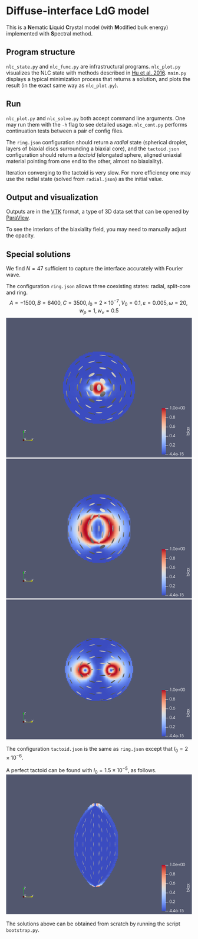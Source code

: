 # Diffuse-interface LdG model

This is a **N**ematic **L**iquid **C**rystal model (with **M**odified bulk energy) implemented with **S**pectral method. 

## Program structure

`nlc_state.py` and `nlc_func.py` are infrastructural programs.
`nlc_plot.py` visualizes the NLC state with methods described in [Hu et al. 2016](https://www.cambridge.org/core/product/identifier/S1815240616000153/type/journal_article).
`main.py` displays a typical minimization process that returns a solution, and plots the result (in the exact same way as `nlc_plot.py`).

## Run

`nlc_plot.py` and `nlc_solve.py` both accept command line arguments. One may run them with the `-h` flag to see detailed usage. `nlc_cont.py` performs continuation tests between a pair of config files.

The `ring.json` configuration should return a *radial* state (spherical droplet, layers of biaxial discs surrounding a biaxial core), and the `tactoid.json` configuration should return a *tactoid* (elongated sphere, aligned uniaxial material pointing from one end to the other, almost no biaxiality).

Iteration converging to the tactoid is very slow. For more efficiency one may use the radial state (solved from `radial.json`) as the initial value.

## Output and visualization

Outputs are in the [VTK](https://vtk.org) format, a type of 3D data set that can be opened by [ParaView](https://paraview.org/download/).

To see the interiors of the biaxiality field, you may need to manually adjust the opacity.

## Special solutions

We find $N=47$ sufficient to capture the interface accurately with Fourier wave.

The configuration `ring.json` allows three coexisting states: radial, split-core and ring.
$$A=-1500, B=6400,C=3500, l_0=2\times 10^{-7}, V_0=0.1, \varepsilon=0.005, \omega=20, w_p=1, w_v=0.5$$
![Radial](img/radial.png)
![Split-core](img/splitcore.png)
![Ring](img/ring.png)

The configuration `tactoid.json` is the same as `ring.json` except that $l_0=2\times 10^{-6}$.

A perfect tactoid can be found with $l_0=1.5\times 10^{-5}$, as follows.
![Tactoid](img/tactoid.png)

The solutions above can be obtained from scratch by running the script `bootstrap.py`.
